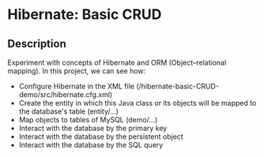 # Hibernate: Basic CRUD

## Description
Experiment with concepts of Hibernate and ORM (Object–relational mapping). In this project, we can see how:
* Configure Hibernate in the XML file (/hibernate-basic-CRUD-demo/src/hibernate.cfg.xml)
* Create the entity in which this Java class or its objects will be mapped to the database's table (entity/...)
* Map objects to tables of MySQL (demo/...)
* Interact with the database by the primary key
* Interact with the database by the persistent object
* Interact with the database by the SQL query
